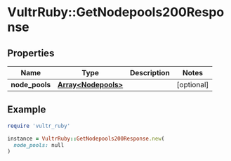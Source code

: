 # VultrRuby::GetNodepools200Response

## Properties

| Name | Type | Description | Notes |
| ---- | ---- | ----------- | ----- |
| **node_pools** | [**Array&lt;Nodepools&gt;**](Nodepools.md) |  | [optional] |

## Example

```ruby
require 'vultr_ruby'

instance = VultrRuby::GetNodepools200Response.new(
  node_pools: null
)
```

